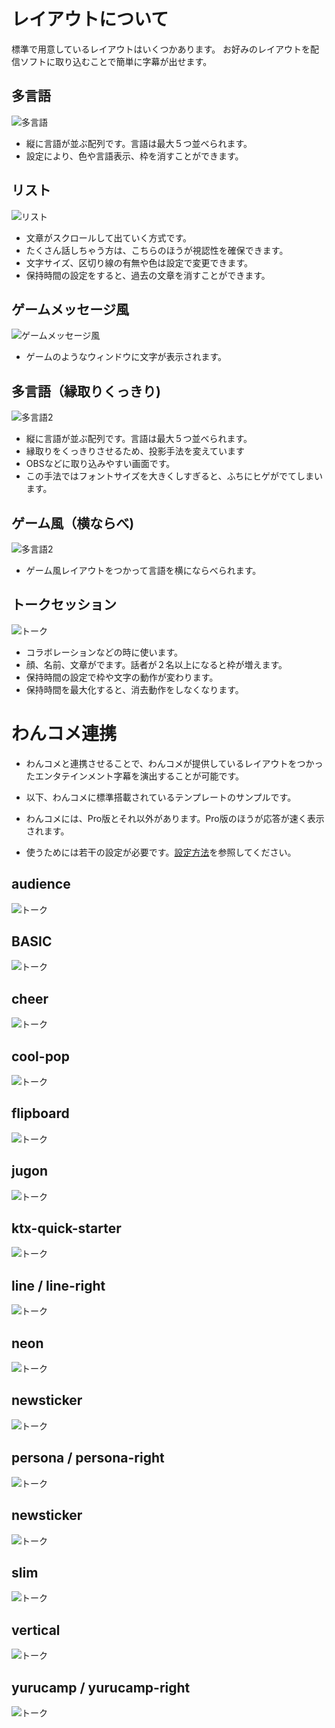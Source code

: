 # レイアウトについて
標準で用意しているレイアウトはいくつかあります。
お好みのレイアウトを配信ソフトに取り込むことで簡単に字幕が出せます。

## 多言語
![多言語](images/startup_layout1.png)

* 縦に言語が並ぶ配列です。言語は最大５つ並べられます。
* 設定により、色や言語表示、枠を消すことができます。

## リスト
![リスト](images/startup_layout2.png)

* 文章がスクロールして出ていく方式です。
* たくさん話しちゃう方は、こちらのほうが視認性を確保できます。
* 文字サイズ、区切り線の有無や色は設定で変更できます。
* 保持時間の設定をすると、過去の文章を消すことができます。

## ゲームメッセージ風
![ゲームメッセージ風](images/startup_layout3.png)

* ゲームのようなウィンドウに文字が表示されます。

## 多言語（縁取りくっきり)
![多言語2](images/startup_layout4.png)

* 縦に言語が並ぶ配列です。言語は最大５つ並べられます。
* 縁取りをくっきりさせるため、投影手法を変えています
* OBSなどに取り込みやすい画面です。
* この手法ではフォントサイズを大きくしすぎると、ふちにヒゲがでてしまいます。


## ゲーム風（横ならべ)
![多言語2](images/startup_layout5.png)

* ゲーム風レイアウトをつかって言語を横にならべられます。

## トークセッション
![トーク](images/startup_layout6.png)

* コラボレーションなどの時に使います。
* 顔、名前、文章がでます。話者が２名以上になると枠が増えます。
* 保持時間の設定で枠や文字の動作が変わります。
* 保持時間を最大化すると、消去動作をしなくなります。

# わんコメ連携

* わんコメと連携させることで、わんコメが提供しているレイアウトをつかったエンタテインメント字幕を演出することが可能です。

* 以下、わんコメに標準搭載されているテンプレートのサンプルです。

* わんコメには、Pro版とそれ以外があります。Pro版のほうが応答が速く表示されます。

* 使うためには若干の設定が必要です。[設定方法](../plugin/plugin_OCTemplateGen.md#使い方)を参照してください。

## audience
![トーク](images/startup_layout_p01.png)

## BASIC
![トーク](images/startup_layout_p02.png)

## cheer
![トーク](images/startup_layout_p03.png)

## cool-pop
![トーク](images/startup_layout_p04.png)

## flipboard
![トーク](images/startup_layout_p05.png)

## jugon
![トーク](images/startup_layout_p06.png)

## ktx-quick-starter
![トーク](images/startup_layout_p07.png)

## line / line-right
![トーク](images/startup_layout_p08.png)

## neon
![トーク](images/startup_layout_p09.png)

## newsticker
![トーク](images/startup_layout_p10.png)

## persona / persona-right
![トーク](images/startup_layout_p11.png)

## newsticker
![トーク](images/startup_layout_p12.png)

## slim
![トーク](images/startup_layout_p13.png)

## vertical
![トーク](images/startup_layout_p14.png)

## yurucamp / yurucamp-right
![トーク](images/startup_layout_p15.png)


